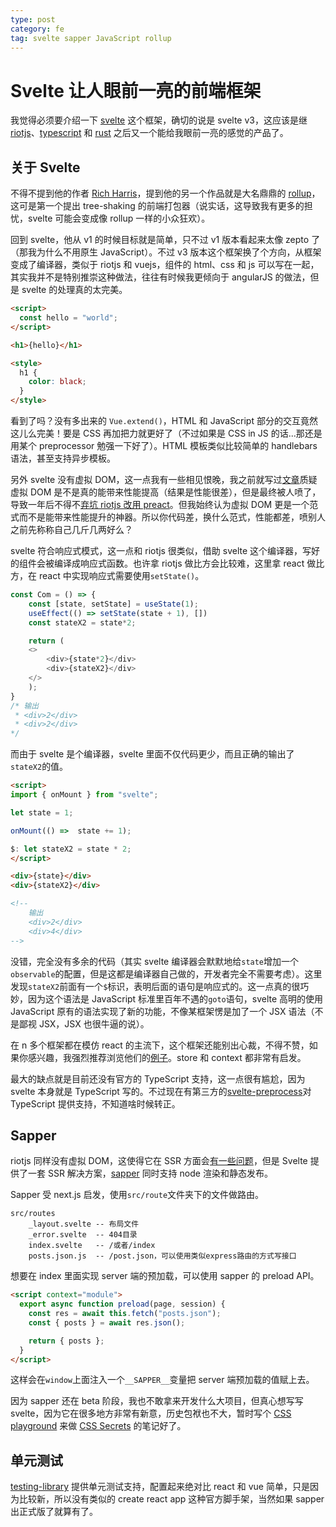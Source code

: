 ```yaml
---
type: post
category: fe
tag: svelte sapper JavaScript rollup
---
```


# Svelte 让人眼前一亮的前端框架

我觉得必须要介绍一下 [svelte](https://svelte.dev/) 这个框架，确切的说是 svelte v3，这应该是继 [riotjs](http://riot.js.org/)、[typescript](https://www.typescriptlang.org/) 和 [rust](https://www.rust-lang.org/) 之后又一个能给我眼前一亮的感觉的产品了。

## 关于 Svelte

不得不提到他的作者 [Rich Harris](https://github.com/Rich-Harris)，提到他的另一个作品就是大名鼎鼎的 [rollup](http://rollupjs.org/)，这可是第一个提出 tree-shaking 的前端打包器（说实话，这导致我有更多的担忧，svelte 可能会变成像 rollup 一样的小众狂欢）。

回到 svelte，他从 v1 的时候目标就是简单，只不过 v1 版本看起来太像 zepto 了（那我为什么不用原生 JavaScript）。不过 v3 版本这个框架换了个方向，从框架变成了编译器，类似于 riotjs 和 vuejs，组件的 html、css 和 js 可以写在一起，其实我并不是特别推崇这种做法，往往有时候我更倾向于 angularJS 的做法，但是 svelte 的处理真的太完美。

```html
<script>
  const hello = "world";
</script>

<h1>{hello}</h1>

<style>
  h1 {
    color: black;
  }
</style>
```

看到了吗？没有多出来的 `Vue.extend()`，HTML 和 JavaScript 部分的交互竟然这儿么完美！要是 CSS 再加把力就更好了（不过如果是 CSS in JS 的话...那还是用某个 preprocessor 勉强一下好了）。HTML 模板类似比较简单的 handlebars 语法，甚至支持异步模板。

另外 svelte 没有虚拟 DOM，这一点我有一些相见恨晚，我之前就写过[文章](/fe/2016/03/31/VUE&Riot&React实力比较.html)质疑虚拟 DOM 是不是真的能带来性能提高（结果是性能很差），但是最终被人喷了，导致一年后不得不[弃坑 riotjs 改用 preact](/fe/2017/05/15/弃坑Riot转向Preact.html)。但我始终认为虚拟 DOM 更是一个范式而不是能带来性能提升的神器。所以你代码差，换什么范式，性能都差，喷别人之前先称称自己几斤几两好么？

svelte 符合响应式模式，这一点和 riotjs 很类似，借助 svelte 这个编译器，写好的组件会被编译成响应式函数。也许拿 riotjs 做比方会比较难，这里拿 react 做比方，在 react 中实现响应式需要使用`setState()`。

```JavaScript
const Com = () => {
    const [state, setState] = useState(1);
    useEffect(() => setState(state + 1), [])
    const stateX2 = state*2;

    return (
    <>
        <div>{state*2}</div>
        <div>{stateX2}</div>
    </>
    );
}
/* 输出
 * <div>2</div>
 * <div>2</div>
*/
```

而由于 svelte 是个编译器，svelte 里面不仅代码更少，而且正确的输出了`stateX2`的值。

```HTML
<script>
import { onMount } from "svelte";

let state = 1;

onMount(() =>  state += 1);

$: let stateX2 = state * 2;
</script>

<div>{state}</div>
<div>{stateX2}</div>

<!--
    输出
    <div>2</div>
    <div>4</div>
-->
```

没错，完全没有多余的代码（其实 svelte 编译器会默默地给`state`增加一个`observable`的配置，但是这都是编译器自己做的，开发者完全不需要考虑）。这里发现`stateX2`前面有一个`$`标识，表明后面的语句是响应式的。这一点真的很巧妙，因为这个语法是 JavaScript 标准里百年不遇的`goto`语句，svelte 高明的使用 JavaScript 原有的语法实现了新的功能，不像某框架愣是加了一个 JSX 语法（不是鄙视 JSX，JSX 也很牛逼的说）。

在 n 多个框架都在模仿 react 的主流下，这个框架还能别出心裁，不得不赞，如果你感兴趣，我强烈推荐浏览他们的[例子](https://svelte.dev/examples#hello-world)。store 和 context 都非常有启发。

最大的缺点就是目前还没有官方的 TypeScript 支持，这一点很有尴尬，因为 svelte 本身就是 TypeScript 写的。不过现在有第三方的[svelte-preprocess](https://github.com/kaisermann/svelte-preprocess)对 TypeScript 提供支持，不知道啥时候转正。

## Sapper

riotjs 同样没有虚拟 DOM，这使得它在 SSR 方面会[有一些问题](https://riot.js.org/documentation/#riot-dom-caveats)，但是 Svelte 提供了一套 SSR 解决方案，[sapper](https://sapper.svelte.dev/) 同时支持 node 渲染和静态发布。

Sapper 受 next.js 启发，使用`src/route`文件夹下的文件做路由。

```
src/routes
    _layout.svelte -- 布局文件
    _error.svelte  -- 404目录
    index.svelte   -- /或者/index
    posts.json.js  -- /post.json，可以使用类似express路由的方式写接口
```

想要在 index 里面实现 server 端的预加载，可以使用 sapper 的 preload API。

```html
<script context="module">
  export async function preload(page, session) {
    const res = await this.fetch("posts.json");
    const { posts } = await res.json();

    return { posts };
  }
</script>
```

这样会在`window`上面注入一个`__SAPPER__`变量把 server 端预加载的值赋上去。

因为 sapper 还在 beta 阶段，我也不敢拿来开发什么大项目，但真心想写写 svelte，因为它在很多地方非常有新意，历史包袱也不大，暂时写个 [CSS playground](https://css.gongbushang.com/) 来做 [CSS Secrets](http://shop.oreilly.com/product/0636920031123.do) 的笔记好了。

## 单元测试

[testing-library](https://testing-library.com/docs/svelte-testing-library/intro) 提供单元测试支持，配置起来绝对比 react 和 vue 简单，只是因为比较新，所以没有类似的 create react app 这种官方脚手架，当然如果 sapper 出正式版了就算有了。
